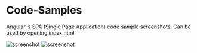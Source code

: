 # Code-Samples

Angular.js SPA (Single Page Application) code sample screenshots. Can be used by opening index.html

![screenshot](https://user-images.githubusercontent.com/8302413/33517580-cc395346-d754-11e7-9cce-9f6faad44ccd.png)
![screenshot](https://user-images.githubusercontent.com/8302413/33517581-ceba2dca-d754-11e7-8736-af517bae959a.png)
